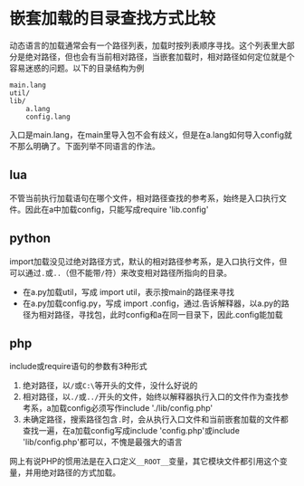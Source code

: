 # 嵌套加载的目录查找方式比较

动态语言的加载通常会有一个路径列表，加载时按列表顺序寻找。这个列表里大部分是绝对路径，但也会有当前相对路径，当嵌套加载时，相对路径如何定位就是个容易迷惑的问题。以下的目录结构为例

```
main.lang
util/
lib/
    a.lang
    config.lang
```

入口是main.lang，在main里导入包不会有歧义，但是在a.lang如何导入config就不那么明确了。下面列举不同语言的作法。

lua
--
不管当前执行加载语句在哪个文件，相对路径查找的参考系，始终是入口执行文件。因此在a中加载config，只能写成require 'lib.config'

python
--
import加载没见过绝对路径方式，默认的相对路径参考系，是入口执行文件，但可以通过`.`或`..`（但不能带`/`符）来改变相对路径所指向的目录。

* 在a.py加载util，写成 import util，表示按main的路径来寻找
* 在a.py加载config.py，写成 import .config，通过.告诉解释器，以a.py的路径为相对路径，寻找包，此时config和a在同一目录下，因此.config能加载

php
--
include或require语句的参数有3种形式

1. 绝对路径，以`/`或`C:\`等开头的文件，没什么好说的
2. 相对路径，以`./`或`../`开头的文件，始终以解释器执行入口的文件作为查找参考系，a加载config必须写作include './lib/config.php'
3. 未确定路径，搜索路径包含`.`时，会从执行入口文件和当前嵌套加载的文件都查找一遍，在a加载config写成include 'config.php'或include 'lib/config.php'都可以，不愧是最强大的语言

网上有说PHP的惯用法是在入口定义`__ROOT__`变量，其它模块文件都引用这个变量，并用绝对路径的方式加载。